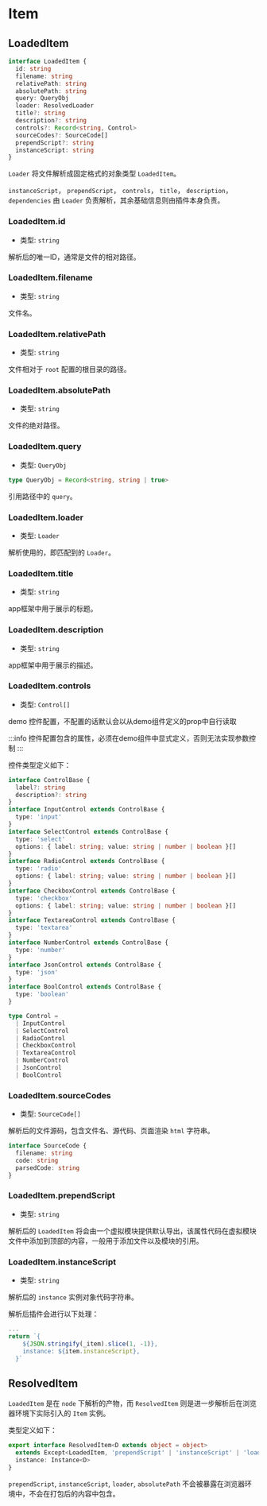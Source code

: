 # Item

## LoadedItem

```ts
interface LoadedItem {
  id: string
  filename: string
  relativePath: string
  absolutePath: string
  query: QueryObj
  loader: ResolvedLoader
  title?: string
  description?: string
  controls?: Record<string, Control>
  sourceCodes?: SourceCode[]
  prependScript?: string
  instanceScript: string
}
```

`Loader` 将文件解析成固定格式的对象类型 `LoadedItem`。

`instanceScript`， `prependScript`， `controls`， `title`， `description`， `dependencies` 由 `Loader` 负责解析，其余基础信息则由插件本身负责。

### LoadedItem.id

- 类型: `string`

解析后的唯一ID，通常是文件的相对路径。

### LoadedItem.filename

- 类型: `string`

文件名。

### LoadedItem.relativePath

- 类型: `string`

文件相对于 `root` 配置的根目录的路径。

### LoadedItem.absolutePath

- 类型: `string`

文件的绝对路径。

### LoadedItem.query

- 类型: `QueryObj`

```ts
type QueryObj = Record<string, string | true>
```

引用路径中的 `query`。

### LoadedItem.loader

- 类型: `Loader`

解析使用的，即匹配到的 `Loader`。

### LoadedItem.title

- 类型: `string`

app框架中用于展示的标题。

### LoadedItem.description

- 类型: `string`

app框架中用于展示的描述。

### LoadedItem.controls

- 类型: `Control[]`

demo 控件配置，不配置的话默认会以从demo组件定义的prop中自行读取

:::info 控件配置包含的属性，必须在demo组件中显式定义，否则无法实现参数控制
:::

控件类型定义如下：

```ts
interface ControlBase {
  label?: string
  description?: string
}
interface InputControl extends ControlBase {
  type: 'input'
}
interface SelectControl extends ControlBase {
  type: 'select'
  options: { label: string; value: string | number | boolean }[]
}
interface RadioControl extends ControlBase {
  type: 'radio'
  options: { label: string; value: string | number | boolean }[]
}
interface CheckboxControl extends ControlBase {
  type: 'checkbox'
  options: { label: string; value: string | number | boolean }[]
}
interface TextareaControl extends ControlBase {
  type: 'textarea'
}
interface NumberControl extends ControlBase {
  type: 'number'
}
interface JsonControl extends ControlBase {
  type: 'json'
}
interface BoolControl extends ControlBase {
  type: 'boolean'
}

type Control =
  | InputControl
  | SelectControl
  | RadioControl
  | CheckboxControl
  | TextareaControl
  | NumberControl
  | JsonControl
  | BoolControl
```

### LoadedItem.sourceCodes

- 类型: `SourceCode[]`

解析后的文件源码，包含文件名、源代码、页面渲染 `html` 字符串。

```ts
interface SourceCode {
  filename: string
  code: string
  parsedCode: string
}
```

### LoadedItem.prependScript

- 类型: `string`

解析后的 `LoadedItem` 将会由一个虚拟模块提供默认导出，该属性代码在虚拟模块文件中添加到顶部的内容，一般用于添加文件以及模块的引用。

### LoadedItem.instanceScript

- 类型: `string`

解析后的 `instance` 实例对象代码字符串。

解析后插件会进行以下处理：

```ts
...
return `{
    ${JSON.stringify(_item).slice(1, -1)},
    instance: ${item.instanceScript},
  }`
```

## ResolvedItem

`LoadedItem` 是在 `node` 下解析的产物，而 `ResolvedItem` 则是进一步解析后在浏览器环境下实际引入的 `Item` 实例。

类型定义如下：

```ts
export interface ResolvedItem<D extends object = object>
  extends Except<LoadedItem, 'prependScript' | 'instanceScript' | 'loader' | 'absolutePath'> {
  instance: Instance<D>
}
```
`prependScript`, `instanceScript`, `loader`, `absolutePath` 不会被暴露在浏览器环境中，不会在打包后的内容中包含。